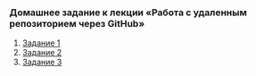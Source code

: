 ### Домашнее задание к лекции «Работа с удаленным репозиторием через GitHub»

1. [Задание 1](https://github.com/Dmitry-A-K/Netology_homework_NeuroStartUp)
2. [Задание 2](https://github.com/Dmitry-A-K/Netology_homework_NeuroStartUp/tree/new-text)
3. [Задание 3](https://github.com/Dmitry-A-K/Netology_homework_git-2-homeworks-merge)

